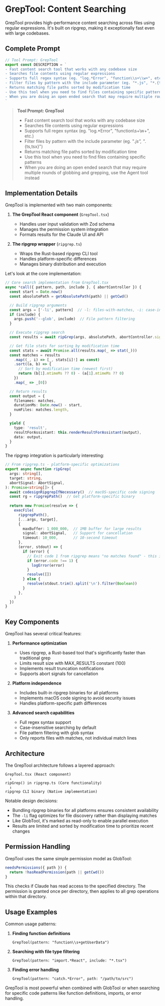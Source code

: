# GrepTool: Content Searching

GrepTool provides high-performance content searching across files using regular expressions. It's built on ripgrep, making it exceptionally fast even with large codebases.

## Complete Prompt

```typescript
// Tool Prompt: GrepTool
export const DESCRIPTION = `
- Fast content search tool that works with any codebase size
- Searches file contents using regular expressions
- Supports full regex syntax (eg. "log.*Error", "function\\s+\\w+", etc.)
- Filter files by pattern with the include parameter (eg. "*.js", "*.{ts,tsx}")
- Returns matching file paths sorted by modification time
- Use this tool when you need to find files containing specific patterns
- When you are doing an open ended search that may require multiple rounds of globbing and grepping, use the Agent tool instead
`
```

> **Tool Prompt: GrepTool**
>
> - Fast content search tool that works with any codebase size
> - Searches file contents using regular expressions
> - Supports full regex syntax (eg. "log.*Error", "function\\s+\\w+", etc.)
> - Filter files by pattern with the include parameter (eg. "*.js", "*.{ts,tsx}")
> - Returns matching file paths sorted by modification time
> - Use this tool when you need to find files containing specific patterns
> - When you are doing an open ended search that may require multiple rounds of globbing and grepping, use the Agent tool instead

## Implementation Details

GrepTool is implemented with two main components:

1. **The GrepTool React component** (`GrepTool.tsx`)
   - Handles user input validation with Zod schema
   - Manages the permission system integration
   - Formats results for the Claude UI and API

2. **The ripgrep wrapper** (`ripgrep.ts`)
   - Wraps the Rust-based ripgrep CLI tool
   - Handles platform-specific differences
   - Manages binary distribution and execution

Let's look at the core implementation:

```typescript
// Core search implementation from GrepTool.tsx
async *call({ pattern, path, include }, { abortController }) {
  const start = Date.now()
  const absolutePath = getAbsolutePath(path) || getCwd()

  // Build ripgrep arguments
  const args = ['-li', pattern]  // -l: files-with-matches, -i: case-insensitive
  if (include) {
    args.push('--glob', include)  // File pattern filtering
  }

  // Execute ripgrep search
  const results = await ripGrep(args, absolutePath, abortController.signal)

  // Get file stats for sorting by modification time
  const stats = await Promise.all(results.map(_ => stat(_)))
  const matches = results
    .map((_, i) => [_, stats[i]!] as const)
    .sort((a, b) => {
      // Sort by modification time (newest first)
      return (b[1].mtimeMs ?? 0) - (a[1].mtimeMs ?? 0)
    })
    .map(_ => _[0])

  // Return results
  const output = {
    filenames: matches,
    durationMs: Date.now() - start,
    numFiles: matches.length,
  }

  yield {
    type: 'result',
    resultForAssistant: this.renderResultForAssistant(output),
    data: output,
  }
}
```

The ripgrep integration is particularly interesting:

```typescript
// From ripgrep.ts - platform-specific optimizations
export async function ripGrep(
  args: string[],
  target: string,
  abortSignal: AbortSignal,
): Promise<string[]> {
  await codesignRipgrepIfNecessary()  // macOS-specific code signing
  const rg = ripgrepPath()  // Get platform-specific binary
  
  return new Promise(resolve => {
    execFile(
      ripgrepPath(),
      [...args, target],
      {
        maxBuffer: 1_000_000,  // 1MB buffer for large results
        signal: abortSignal,   // Support for cancellation
        timeout: 10_000,       // 10-second timeout
      },
      (error, stdout) => {
        if (error) {
          // Exit code 1 from ripgrep means "no matches found" - this is normal
          if (error.code !== 1) {
            logError(error)
          }
          resolve([])
        } else {
          resolve(stdout.trim().split('\n').filter(Boolean))
        }
      },
    )
  })
}
```

## Key Components

GrepTool has several critical features:

1. **Performance optimization**
   - Uses ripgrep, a Rust-based tool that's significantly faster than traditional grep
   - Limits result size with MAX_RESULTS constant (100)
   - Implements result truncation notifications
   - Supports abort signals for cancellation

2. **Platform independence**
   - Includes built-in ripgrep binaries for all platforms
   - Implements macOS code signing to avoid security issues
   - Handles platform-specific path differences

3. **Advanced search capabilities**
   - Full regex syntax support
   - Case-insensitive searching by default
   - File pattern filtering with glob syntax
   - Only reports files with matches, not individual match lines

## Architecture

The GrepTool architecture follows a layered approach:

```
GrepTool.tsx (React component)
  ↓
ripGrep() in ripgrep.ts (Core functionality)
  ↓
ripgrep CLI binary (Native implementation)
```

Notable design decisions:

- Bundling ripgrep binaries for all platforms ensures consistent availability
- The `-li` flag optimizes for file discovery rather than displaying matches
- Like GlobTool, it's marked as read-only to enable parallel execution
- Results are limited and sorted by modification time to prioritize recent changes

## Permission Handling

GrepTool uses the same simple permission model as GlobTool:

```typescript
needsPermissions({ path }) {
  return !hasReadPermission(path || getCwd())
}
```

This checks if Claude has read access to the specified directory. The permission is granted once per directory, then applies to all grep operations within that directory.

## Usage Examples

Common usage patterns:

1. **Finding function definitions**
   ```
   GrepTool(pattern: "function\\s+getUserData")
   ```

2. **Searching with file type filtering**
   ```
   GrepTool(pattern: "import.*React", include: "*.tsx")
   ```

3. **Finding error handling**
   ```
   GrepTool(pattern: "catch.*Error", path: "/path/to/src")
   ```

GrepTool is most powerful when combined with GlobTool or when searching for specific code patterns like function definitions, imports, or error handling.

